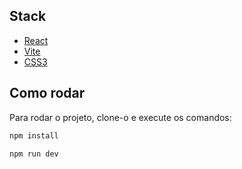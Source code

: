 ## Stack
- [React](https://pt-br.react.dev/)
- [Vite](https://vite.dev/)
- [CSS3](https://developer.mozilla.org/pt-BR/docs/Web/CSS)

## Como rodar

Para rodar o projeto, clone-o e execute os comandos:

```bash
npm install

npm run dev
```